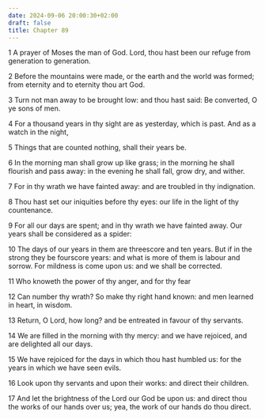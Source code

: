 ```yaml
---
date: 2024-09-06 20:00:30+02:00
draft: false
title: Chapter 89
---
```




1 A prayer of Moses the man of God. Lord, thou hast been our refuge from generation to generation.

2 Before the mountains were made, or the earth and the world was formed; from eternity and to eternity thou art God.

3 Turn not man away to be brought low: and thou hast said: Be converted, O ye sons of men.

4 For a thousand years in thy sight are as yesterday, which is past. And as a watch in the night,

5 Things that are counted nothing, shall their years be.

6 In the morning man shall grow up like grass; in the morning he shall flourish and pass away: in the evening he shall fall, grow dry, and wither.

7 For in thy wrath we have fainted away: and are troubled in thy indignation.

8 Thou hast set our iniquities before thy eyes: our life in the light of thy countenance.

9 For all our days are spent; and in thy wrath we have fainted away. Our years shall be considered as a spider:

10 The days of our years in them are threescore and ten years. But if in the strong they be fourscore years: and what is more of them is labour and sorrow. For mildness is come upon us: and we shall be corrected.

11 Who knoweth the power of thy anger, and for thy fear

12 Can number thy wrath? So make thy right hand known: and men learned in heart, in wisdom.

13 Return, O Lord, how long? and be entreated in favour of thy servants.

14 We are filled in the morning with thy mercy: and we have rejoiced, and are delighted all our days.

15 We have rejoiced for the days in which thou hast humbled us: for the years in which we have seen evils.

16 Look upon thy servants and upon their works: and direct their children.

17 And let the brightness of the Lord our God be upon us: and direct thou the works of our hands over us; yea, the work of our hands do thou direct.

